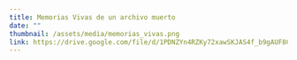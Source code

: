 ```yaml
---
title: Memorias Vivas de un archivo muerto
date: ""
thumbnail: /assets/media/memorias_vivas.png
link: https://drive.google.com/file/d/1PDNZYn4RZKy72xawSKJAS4f_b9gAUF8C/view
---
```

